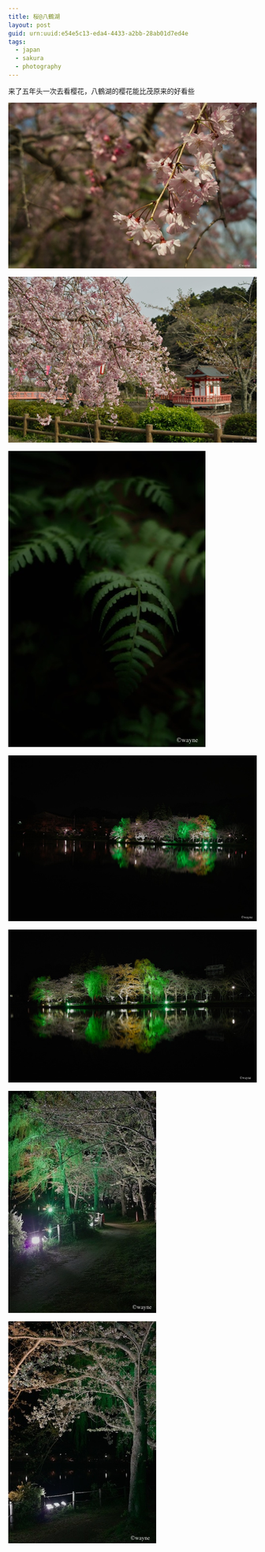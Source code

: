 ```yaml
---
title: 桜@八鶴湖
layout: post
guid: urn:uuid:e54e5c13-eda4-4433-a2bb-28ab01d7ed4e
tags:
  - japan
  - sakura
  - photography
---
```


来了五年头一次去看樱花，八鶴湖的樱花能比茂原来的好看些

<span class="image-900">![](/media/files/2012/04/16/sakura_01.jpg "桜その一")</span>

<span class="image-900">![](/media/files/2012/04/16/sakura_02.jpg "桜その二")</span>

<span class="image-400">![](/media/files/2012/04/16/leaf.jpg "葉")</span>

<span class="image-900">![](/media/files/2012/04/16/night_01.jpg "夜桜その一")</span>

<span class="image-900">![](/media/files/2012/04/16/night_02.jpg "夜桜その二")</span>

<span class="image-300">![](/media/files/2012/04/16/night_03.jpg "夜桜その三")</span>

<span class="image-300">![](/media/files/2012/04/16/night_04.jpg "夜桜その四")</span>
